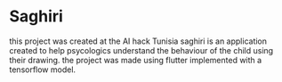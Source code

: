 # Saghiri
this project was created at the AI hack Tunisia
saghiri is an application created to help psycologics understand the behaviour of the child using their drawing.
the project was made using flutter implemented with a tensorflow model.
